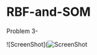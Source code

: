 # RBF-and-SOM
Problem 3-

![ScreenShot](![ScreenShot](https://raw.github.com/Gurleen-Sadiora/RBF-and-SOM/blob/main/Problem3.jpg)


